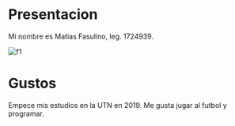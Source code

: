 # Presentacion

Mi nombre es Matias Fasulino,  leg. 1724939.

![f1](https://user-images.githubusercontent.com/82040678/113727510-90fd9f00-96cb-11eb-91b1-2eb62135c75a.png)

# Gustos 

Empece mis estudios en la UTN en 2019.
Me gusta jugar al futbol y programar.
